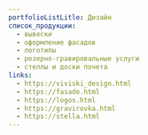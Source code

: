 ```yaml
---
portfolioListLitle: Дизайн
список_продукции:
  - вывески
  - оформление фасадов
  - логотипы
  - резерно-гравировальные услуги
  - стеллы и доски почета
links:
  - https://viviski_design.html
  - https://fasade.html
  - https://logos.html
  - https://gravirovka.html
  - https://stella.html
---
```

